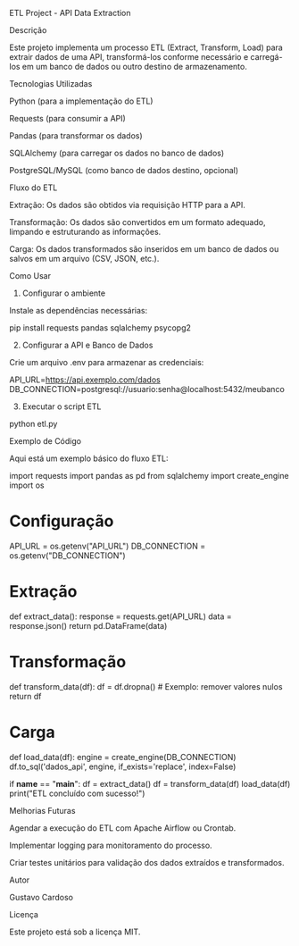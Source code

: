 ETL Project - API Data Extraction

Descrição

Este projeto implementa um processo ETL (Extract, Transform, Load) para extrair dados de uma API, transformá-los conforme necessário e carregá-los em um banco de dados ou outro destino de armazenamento.

Tecnologias Utilizadas

Python (para a implementação do ETL)

Requests (para consumir a API)

Pandas (para transformar os dados)

SQLAlchemy (para carregar os dados no banco de dados)

PostgreSQL/MySQL (como banco de dados destino, opcional)

Fluxo do ETL

Extração: Os dados são obtidos via requisição HTTP para a API.

Transformação: Os dados são convertidos em um formato adequado, limpando e estruturando as informações.

Carga: Os dados transformados são inseridos em um banco de dados ou salvos em um arquivo (CSV, JSON, etc.).

Como Usar

1. Configurar o ambiente

Instale as dependências necessárias:

pip install requests pandas sqlalchemy psycopg2

2. Configurar a API e Banco de Dados

Crie um arquivo .env para armazenar as credenciais:

API_URL=https://api.exemplo.com/dados
DB_CONNECTION=postgresql://usuario:senha@localhost:5432/meubanco

3. Executar o script ETL

python etl.py

Exemplo de Código

Aqui está um exemplo básico do fluxo ETL:

import requests
import pandas as pd
from sqlalchemy import create_engine
import os

# Configuração
API_URL = os.getenv("API_URL")
DB_CONNECTION = os.getenv("DB_CONNECTION")

# Extração
def extract_data():
    response = requests.get(API_URL)
    data = response.json()
    return pd.DataFrame(data)

# Transformação
def transform_data(df):
    df = df.dropna()  # Exemplo: remover valores nulos
    return df

# Carga
def load_data(df):
    engine = create_engine(DB_CONNECTION)
    df.to_sql('dados_api', engine, if_exists='replace', index=False)

if __name__ == "__main__":
    df = extract_data()
    df = transform_data(df)
    load_data(df)
    print("ETL concluído com sucesso!")

Melhorias Futuras

Agendar a execução do ETL com Apache Airflow ou Crontab.

Implementar logging para monitoramento do processo.

Criar testes unitários para validação dos dados extraídos e transformados.

Autor

Gustavo Cardoso

Licença

Este projeto está sob a licença MIT.